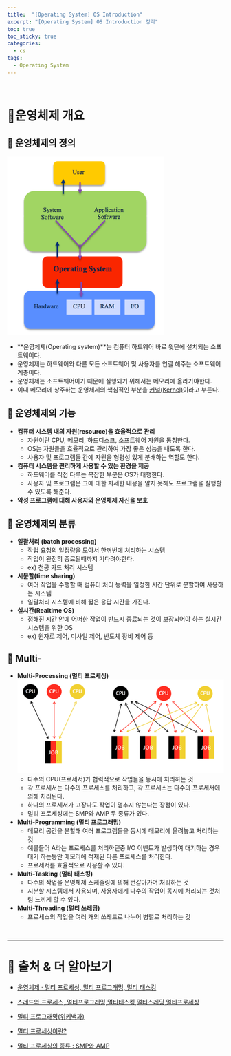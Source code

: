 ```yaml
---
title:  "[Operating System] OS Introduction"
excerpt: "[Operating System] OS Introduction 정리"
toc: true
toc_sticky: true
categories:
  - cs
tags:
  - Operating System
---
```


<br>

# 📝운영체제 개요

## 📌 운영체제의 정의
<img src="../../../assets/images/2020-07-16-12-16-32.png" style="zoom: 67%;" />

* **운영체제(Operating system)**는 컴퓨터 하드웨어 바로 윗단에 설치되는 소프트웨어다.
* 운영체제는 하드웨어와 다른 모든 소프트웨어 및 사용자를 연결 해주는 소프트웨어 계층이다. 
* 운영체제는 소프트웨어이기 때문에 실행되기 위해서는 메모리에 올라가야한다.
* 이때 메모리에 상주하는 운영체제의 핵심적인 부분을  [커널(Kernel)](https://ko.wikipedia.org/wiki/%EC%BB%A4%EB%84%90_(%EC%BB%B4%ED%93%A8%ED%8C%85))이라고 부른다.



## 📌 운영체제의 기능

* **컴퓨터 시스템 내의 자원(resource)을 효율적으로 관리**
  * 자원이란 CPU, 메모리, 하드디스크, 소프트웨어 자원을 통칭한다. 
  * OS는 자원들을 효율적으로 관리하여 가장 좋은 성능을 내도록 한다.
  * 사용자 및 프로그램들 간에 자원을 형평성 있게 분배하는 역할도 한다.
* **컴퓨터 시스템을 편리하게 사용할 수 있는 환경을 제공**
  * 하드웨어를 직접 다루는 복잡한 부분은 OS가 대행한다.
  * 사용자 및 프로그램은 그에 대한 자세한 내용을 알지 못해도 프로그램을 실행할 수 있도록 해준다.
* **악성 프로그램에 대해 사용자와  운영체제 자신을 보호**



## 📌 운영체제의 분류 

* **일괄처리 (batch processing)**
  * 작업 요청의 일정량을 모아서 한꺼번에 처리하는 시스템
  * 작업이 완전히 종료될때까지 기다려야한다.
  * ex) 천공 카드 처리 시스템
* **시분할(time sharing)**
  * 여러 작업을 수행할 때 컴퓨터 처리 능력을 일정한 시간 단위로 분할하여 사용하는 시스템
  * 일괄처리 시스템에 비해 짧은 응답 시간을 가진다.
* **실시간(Realtime OS)**
  * 정해진 시간 안에 어떠한 작업이 반드시 종료되는 것이 보장되어야 하는 실시간 시스템을 위한 OS
  * ex) 원자로 제어, 미사일 제어, 반도체 장비 제어 등



## 📌 Multi- 

* **Multi-Processing (멀티 프로세싱)**
  <img src="../../../assets/images/2020-07-16-13-29-34.png"  />
  * 다수의 CPU(프로세서)가 협력적으로 작업들을 동시에 처리하는 것
  * 각 프로세서는 다수의 프로세스를 처리하고, 각 프로세스는 다수의 프로세서에 의해 처리된다.
  * 하나의 프로세서가 고장나도 작업이 멈추지 않는다는 장점이 있다. 
  * 멀티 프로세싱에는 SMP와 AMP 두 종류가 있다.
* **Multi-Programming (멀티 프로그래밍)**
  * 메모리 공간을 분할해 여러 프로그램들을 동시에 메모리에 올려놓고 처리하는 것
  * 예를들어 A라는 프로세스를 처리하던중 I/O 이벤트가 발생하여 대기하는 경우 대기 하는동안 메모리에 적재된 다른 프로세스를 처리한다.
  * 프로세서를 효율적으로 사용할 수 있다.
* **Multi-Tasking  (멀티 태스킹)**
  * 다수의 작업을 운영체제 스케줄링에 의해 번갈아가며 처리하는 것
  * 시분할 시스템에서 사용되며, 사용자에게 다수의 작업이 동시에 처리되는 것처럼 느끼게 할 수 있다.
* **Multi-Threading  (멀티 쓰레딩)** 
  * 프로세스의 작업을 여러 개의 쓰레드로 나누어 병렬로 처리하는 것

<br>

------



# 🔎 출처 & 더 알아보기 

  * [운영체제 · 멀티 프로세싱, 멀티 프로그래밍, 멀티 태스킹](https://rebas.kr/850?category=785307)

  * [스레드와 프로세스, 멀티프로그래밍,멀티태스킹,멀티스레딩,멀티프로세싱](https://doorbw.tistory.com/26)

  * [멀티 프로그래밍(위키백과)](https://ko.wikipedia.org/wiki/다중_프로그래밍)

  * [멀티 프로세싱이란?](https://donghoson.tistory.com/15#:~:text=%EB%B0%94%EB%A1%9C%20%EB%8C%80%EC%B9%AD%ED%98%95%20%EB%A9%80%ED%8B%B0%20%ED%94%84%EB%A1%9C%EC%84%B8%EC%8B%B1(SMP,%EC%9D%84%20%EC%88%98%ED%96%89%ED%95%98%EB%8A%94%20%EA%B2%83%EC%9D%84%20%EB%A7%90%ED%95%A9%EB%8B%88%EB%8B%A4.))

  * [멀티 프로세싱의 종류 : SMP와 AMP](https://myfreechild.tistory.com/entry/SMPSymmetric-MultiProcessing-vs-AMPAsymmetric-MultiProcessing)

    

